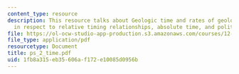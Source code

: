```yaml
---
content_type: resource
description: This resource talks about Geologic time and rates of geologic processes
  in respect to relative timing relationships, absolute time, and politics.
file: https://ol-ocw-studio-app-production.s3.amazonaws.com/courses/12-102-environmental-earth-science-fall-2005/1fb8a315eb35606af172e10085d0956b_ps_2_time.pdf
file_type: application/pdf
resourcetype: Document
title: ps_2_time.pdf
uid: 1fb8a315-eb35-606a-f172-e10085d0956b
---
```

